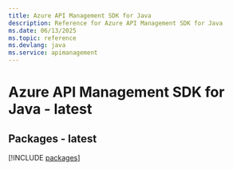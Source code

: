```yaml
---
title: Azure API Management SDK for Java
description: Reference for Azure API Management SDK for Java
ms.date: 06/13/2025
ms.topic: reference
ms.devlang: java
ms.service: apimanagement
---
```

# Azure API Management SDK for Java - latest
## Packages - latest
[!INCLUDE [packages](api-management-index.md)]